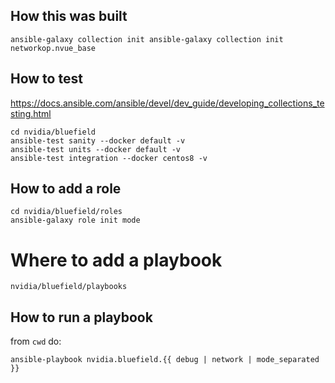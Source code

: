 
## How this was built

```
ansible-galaxy collection init ansible-galaxy collection init networkop.nvue_base
```

## How to test 

https://docs.ansible.com/ansible/devel/dev_guide/developing_collections_testing.html

```
cd nvidia/bluefield
ansible-test sanity --docker default -v 
ansible-test units --docker default -v
ansible-test integration --docker centos8 -v
```

## How to add a role

```
cd nvidia/bluefield/roles
ansible-galaxy role init mode
```

# Where to add a playbook

`nvidia/bluefield/playbooks`


## How to run a playbook

from `cwd` do:

```
ansible-playbook nvidia.bluefield.{{ debug | network | mode_separated }}
```